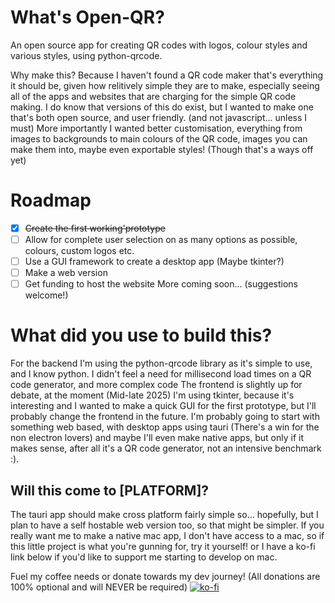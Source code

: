 # What's Open-QR?
An open source app for creating QR codes with logos, colour styles and various styles, using python-qrcode.

Why make this?
Because I haven't found a QR code maker that's everything it should be, given how relitively simple they are to make, especially seeing all of the apps and websites that are charging for the simple QR code making.
I do know that versions of this do exist, but I wanted to make one that's both open source, and user friendly. (and not javascript... unless I must)
More importantly I wanted better customisation, everything from images to backgrounds to main colours of the QR code, images you can make them into, maybe even exportable styles! (Though that's a ways off yet)

# Roadmap

- [x] ~~Create the first working'prototype~~
- [ ] Allow for complete user selection on as many options as possible, colours, custom logos etc.
- [ ] Use a GUI framework to create a desktop app (Maybe tkinter?)
- [ ] Make a web version
- [ ] Get funding to host the website
More coming soon... (suggestions welcome!)

# What did you use to build this?
For the backend I'm using the python-qrcode library as it's simple to use, and I know python. I didn't feel a need for millisecond load times on a QR code generator, and more complex code
The frontend is slightly up for debate, at the moment (Mid-late 2025) I'm using tkinter, because it's interesting and I wanted to make a quick GUI for the first prototype, but I'll probably change the frontend in the future.
I'm probably going to start with something web based, with desktop apps using tauri (There's a win for the non electron lovers) and maybe I'll even make native apps, but only if it makes sense, after all it's a QR code generator, not an intensive benchmark :).

## Will this come to [PLATFORM]?
The tauri app should make cross platform fairly simple so... hopefully, but I plan to have a self hostable web version too, so that might be simpler.
If you really want me to make a native mac app, I don't have access to a mac, so if this little project is what you're gunning for, try it yourself! or I have a ko-fi link below if you'd like to support me starting to develop on mac.

Fuel my coffee needs or donate towards my dev journey! (All donations are 100% optional and will NEVER be required)
[![ko-fi](https://ko-fi.com/img/githubbutton_sm.svg)](https://ko-fi.com/S6S31EC98I)

